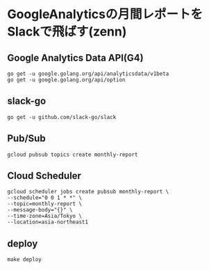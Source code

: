 # GoogleAnalyticsの月間レポートをSlackで飛ばす(zenn)

## Google Analytics Data API(G4)

```
go get -u google.golang.org/api/analyticsdata/v1beta
go get -u google.golang.org/api/option
```

## slack-go

```
go get -u github.com/slack-go/slack
```

## Pub/Sub

```
gcloud pubsub topics create monthly-report
```

## Cloud Scheduler

```
gcloud scheduler jobs create pubsub monthly-report \
--schedule="0 0 1 * *" \
--topic=monthly-report \
--message-body="{}" \
--time-zone=Asia/Tokyo \
--location=asia-northeast1
```

## deploy

```
make deploy
```